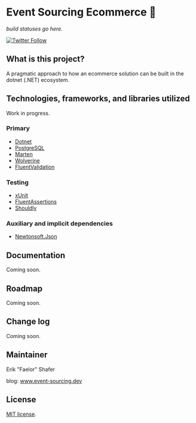 # Event Sourcing Ecommerce 🛒

*build statuses go here.*

[![Twitter Follow](https://img.shields.io/twitter/url?label=reach%20me%20%40Faelor&style=social&url=https%3A%2F%2Ftwitter.com%2Ffaelor)](https://twitter.com/faelor)

## What is this project?

A pragmatic approach to how an ecommerce solution can be built in the dotnet (.NET) ecosystem.

## Technologies, frameworks, and libraries utilized

Work in progress.

### Primary

- [Dotnet](https://dotnet.microsoft.com/)
- [PostgreSQL](https://www.postgresql.org/)
- [Marten](https://github.com/JasperFx/marten)
- [Wolverine](https://github.com/JasperFx/wolverine)
- [FluentValidation](https://github.com/FluentValidation/FluentValidation)

### Testing
-  [xUnit](https://github.com/xunit/xunit)
- [FluentAssertions](https://github.com/fluentassertions/fluentassertions)
- [Shouldly](https://github.com/shouldly/shouldly)

### Auxiliary and implicit dependencies
- [Newtonsoft.Json](https://github.com/JamesNK/Newtonsoft.Json)

## Documentation

Coming soon.

## Roadmap

Coming soon.

## Change log

Coming soon.

## Maintainer

Erik "Faelor" Shafer

blog: www.event-sourcing.dev

## License

[MIT license](./LICENSE).
